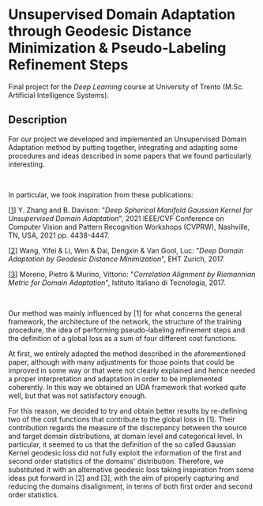 #  Unsupervised Domain Adaptation through Geodesic Distance Minimization & Pseudo-Labeling Refinement Steps 


Final project for the *Deep Learning* course at University of Trento (M.Sc. Artificial Intelligence Systems).

## Description

For our project we developed and implemented an Unsupervised Domain Adaptation method by putting together, integrating and adapting some procedures and ideas described in some papers that we found particularly interesting.

<br/>

In particular, we took inspiration from these publications:

[[1](https://arxiv.org/abs/2105.02089)] Y. Zhang and B. Davison:  "*Deep Spherical Manifold Gaussian Kernel for Unsupervised Domain Adaptation*", 2021 IEEE/CVF Conference on Computer Vision and Pattern Recognition Workshops (CVPRW), Nashville, TN, USA, 2021 pp. 4438-4447.

[[2](https://arxiv.org/abs/1707.09842)] Wang, Yifei & Li, Wen & Dai, Dengxin & Van Gool, Luc: "*Deep Domain Adaptation by Geodesic Distance Minimization*", EHT Zurich, 2017. 

[[3](https://arxiv.org/abs/1705.08180)] Morerio, Pietro & Murino, Vittorio: "*Correlation Alignment by Riemannian Metric for Domain Adaptation*", Istituto Italiano di Tecnologia, 2017. 

<br/>

Our method was mainly influenced by [1] for what concerns the general framework, the architecture of the network, the structure of the training procedure, the idea of performing pseudo-labeling refinement steps and the definition of a global loss as a sum of four different cost functions.

At first, we entirely adopted the method described in the aforementioned paper, although with many adjustments for those points that could be improved in some way or that were not clearly explained and hence needed a proper interpretation and adaptation in order to be implemented coherently. In this way we obtained an UDA framework that worked quite well, but that was not satisfactory enough.

For this reason, we decided to try and obtain better results by re-defining two of the cost functions that contribute to the global loss in [1]. Their contribution regards the measure of the discrepancy between the source and target domain distributions, at domain level and categorical level. In particular, it seemed to us that the definition of the so called Gaussian Kernel geodesic loss did not fully exploit the information of the first and second order statistics of the domains' distribution. Therefore, we substituted it with an alternative geodesic loss taking inspiration from some ideas put forward in [2] and [3], with the aim of properly capturing and reducing the domains disalignment, in terms of both first order and second order statistics. 
